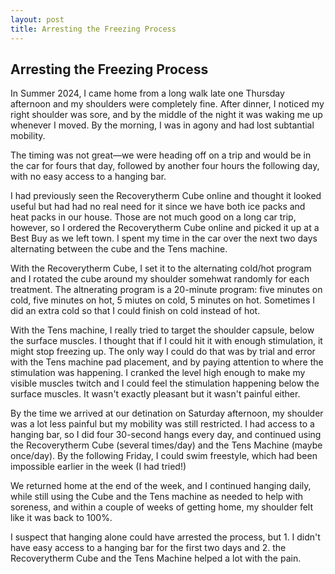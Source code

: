 ```yaml
---
layout: post
title: Arresting the Freezing Process
---
```


## Arresting the Freezing Process
<a id="arresting-the-process"></a>

In Summer 2024, I came home from a long walk late one Thursday afternoon and my shoulders were completely fine. After dinner, I noticed my right shoulder was sore, and by the middle of the night it was waking me up whenever I moved. By the morning, I was in agony and had lost subtantial mobility.

The timing was not great—we were heading off on a trip and would be in the car for fours that day, followed by another four hours the following day, with no easy access to a hanging bar.

I had previously seen the Recoverytherm Cube online and thought it looked useful but had had no real need for it since we have both ice packs and heat packs in our house. Those are not much good on a long car trip, however, so I ordered the Recoverytherm Cube online and picked it up at a Best Buy as we left town. I spent my time in the car over the next two days alternating between the cube and the Tens machine. 

With the Recoverytherm Cube, I set it to the alternating cold/hot program and I rotated the cube around my shoulder somehwat randomly for each treatment. The altnerating program is a 20-minute program: five minutes on cold, five minutes on hot, 5 miutes on cold, 5 minutes on hot. Sometimes I did an extra cold so that I could finish on cold instead of hot. 

With the Tens machine, I really tried to target the shoulder capsule, below the surface muscles. I thought that if I could hit it with enough stimulation, it might stop freezing up. The only way I could do that was by trial and error with the Tens machine pad placement, and by paying attention to where the stimulation was happening. I cranked the level high enough to make my visible muscles twitch and I could feel the stimulation happening below the surface muscles. It wasn't exactly pleasant but it wasn't painful either.

By the time we arrived at our detination on Saturday afternoon, my shoulder was a lot less painful but my mobility was still restricted. I had access to a hanging bar, so I did four 30-second hangs every day, and continued using the Recoverytherm Cube (several times/day) and the Tens Machine (maybe once/day). By the following Friday, I could swim freestyle, which had been impossible earlier in the week (I had tried!)

We returned home at the end of the week, and I continued hanging daily, while still using the Cube and the Tens machine as needed to help with soreness, and within a couple of weeks of getting home, my shoulder felt like it was back to 100%.

I suspect that hanging alone could have arrested the process, but 1. I didn't have easy access to a hanging bar for the first two days and 2. the Recoverytherm Cube and the Tens Machine helped a lot with the pain.

